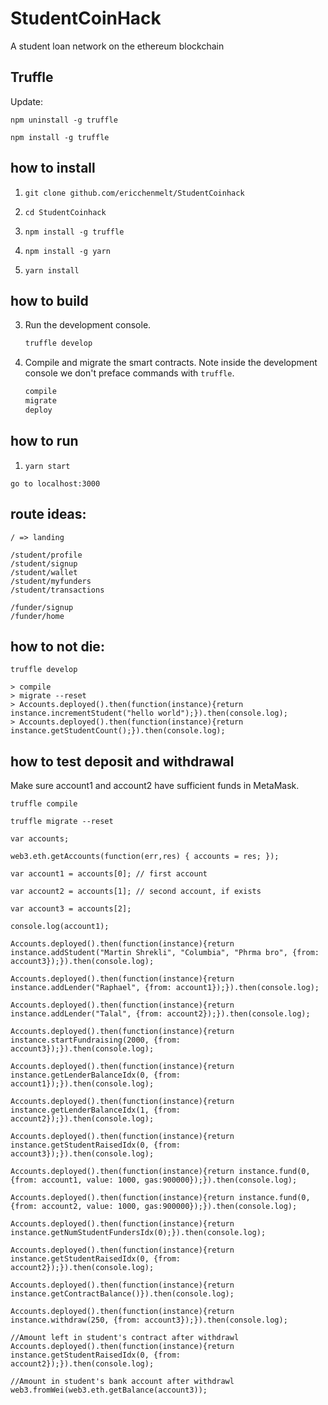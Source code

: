 # StudentCoinHack
A student loan network on the ethereum blockchain

## Truffle

Update:

```npm uninstall -g truffle```

```npm install -g truffle```


## how to install

1. `git clone github.com/ericchenmelt/StudentCoinhack`

1. `cd StudentCoinhack`

1. `npm install -g truffle`

1. `npm install -g yarn`

1. `yarn install`

## how to build

3. Run the development console.
    ```javascript
    truffle develop
    ```

4. Compile and migrate the smart contracts. Note inside the development console we don't preface commands with `truffle`.
    ```javascript
    compile
    migrate
    deploy
    ```

## how to run 

1. `yarn start`

`go to localhost:3000`

## route ideas: 
```
/ => landing

/student/profile
/student/signup
/student/wallet
/student/myfunders
/student/transactions

/funder/signup
/funder/home
```

## how to not die:

```
truffle develop

> compile 
> migrate --reset 
> Accounts.deployed().then(function(instance){return instance.incrementStudent("hello world");}).then(console.log);
> Accounts.deployed().then(function(instance){return instance.getStudentCount();}).then(console.log);
```

## how to test deposit and withdrawal
Make sure account1 and account2 have sufficient funds in MetaMask. 

```
truffle compile

truffle migrate --reset

var accounts;

web3.eth.getAccounts(function(err,res) { accounts = res; });

var account1 = accounts[0]; // first account

var account2 = accounts[1]; // second account, if exists

var account3 = accounts[2];

console.log(account1);

Accounts.deployed().then(function(instance){return instance.addStudent("Martin Shrekli", "Columbia", "Phrma bro", {from: account3});}).then(console.log);

Accounts.deployed().then(function(instance){return instance.addLender("Raphael", {from: account1});}).then(console.log);

Accounts.deployed().then(function(instance){return instance.addLender("Talal", {from: account2});}).then(console.log);

Accounts.deployed().then(function(instance){return instance.startFundraising(2000, {from: account3});}).then(console.log);

Accounts.deployed().then(function(instance){return instance.getLenderBalanceIdx(0, {from: account1});}).then(console.log);

Accounts.deployed().then(function(instance){return instance.getLenderBalanceIdx(1, {from: account2});}).then(console.log);

Accounts.deployed().then(function(instance){return instance.getStudentRaisedIdx(0, {from: account3});}).then(console.log);

Accounts.deployed().then(function(instance){return instance.fund(0, {from: account1, value: 1000, gas:900000});}).then(console.log);

Accounts.deployed().then(function(instance){return instance.fund(0, {from: account2, value: 1000, gas:900000});}).then(console.log);

Accounts.deployed().then(function(instance){return instance.getNumStudentFundersIdx(0);}).then(console.log);

Accounts.deployed().then(function(instance){return instance.getStudentRaisedIdx(0, {from: account2});}).then(console.log);

Accounts.deployed().then(function(instance){return instance.getContractBalance()}).then(console.log);

Accounts.deployed().then(function(instance){return instance.withdraw(250, {from: account3});}).then(console.log);

//Amount left in student's contract after withdrawl
Accounts.deployed().then(function(instance){return instance.getStudentRaisedIdx(0, {from: account2});}).then(console.log);

//Amount in student's bank account after withdrawl
web3.fromWei(web3.eth.getBalance(account3));

```
